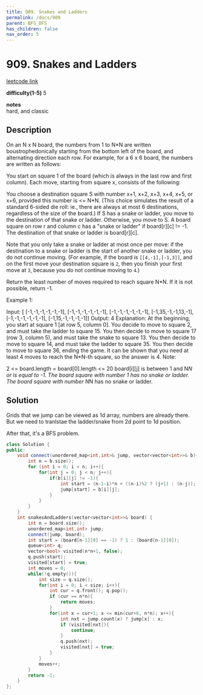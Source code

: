 ```yaml
---
title: 909. Snakes and Ladders
permalink: /docs/909
parent: BFS_DFS
has_children: false
nav_order: 5
---
```

# 909. Snakes and Ladders

[leetcode link](https://leetcode.com/problems/snakes-and-ladders/)

**difficulty(1-5)**
5

**notes**   
hard, and classic

## Description

On an N x N board, the numbers from 1 to N*N are written boustrophedonically starting from the bottom left of the board, and alternating direction each row.  For example, for a 6 x 6 board, the numbers are written as follows:


You start on square 1 of the board (which is always in the last row and first column).  Each move, starting from square x, consists of the following:

You choose a destination square S with number x+1, x+2, x+3, x+4, x+5, or x+6, provided this number is <= N*N.
(This choice simulates the result of a standard 6-sided die roll: ie., there are always at most 6 destinations, regardless of the size of the board.)
If S has a snake or ladder, you move to the destination of that snake or ladder.  Otherwise, you move to S.
A board square on row r and column c has a "snake or ladder" if board[r][c] != -1.  The destination of that snake or ladder is board[r][c].

Note that you only take a snake or ladder at most once per move: if the destination to a snake or ladder is the start of another snake or ladder, you do not continue moving.  (For example, if the board is `[[4,-1],[-1,3]]`, and on the first move your destination square is `2`, then you finish your first move at `3`, because you do not continue moving to `4`.)

Return the least number of moves required to reach square N*N.  If it is not possible, return -1.

Example 1:

Input: [
[-1,-1,-1,-1,-1,-1],
[-1,-1,-1,-1,-1,-1],
[-1,-1,-1,-1,-1,-1],
[-1,35,-1,-1,13,-1],
[-1,-1,-1,-1,-1,-1],
[-1,15,-1,-1,-1,-1]]
Output: 4
Explanation: 
At the beginning, you start at square 1 [at row 5, column 0].
You decide to move to square 2, and must take the ladder to square 15.
You then decide to move to square 17 (row 3, column 5), and must take the snake to square 13.
You then decide to move to square 14, and must take the ladder to square 35.
You then decide to move to square 36, ending the game.
It can be shown that you need at least 4 moves to reach the N*N-th square, so the answer is 4.
Note:

2 <= board.length = board[0].length <= 20
board[i][j] is between 1 and N*N or is equal to -1.
The board square with number 1 has no snake or ladder.
The board square with number N*N has no snake or ladder.

## Solution

Grids that we jump can be viewed as 1d array, numbers are already there. But we need to tranlstae the ladder/snake from 2d point to 1d position.

After that, it's a BFS problem.

```c++
class Solution {
public:
    void connect(unordered_map<int,int>& jump, vector<vector<int>>& b){
        int n = b.size();
        for (int i = 0; i < n; i++){
            for(int j = 0; j < n; j++){
                if(b[i][j] != -1){
                    int start = (n-1-i)*n + ((n-i)%2 ? (j+1) : (n-j));
                    jump[start] = b[i][j];
                }
            }
        }
    }
    int snakesAndLadders(vector<vector<int>>& board) {
        int n = board.size();
        unordered_map<int,int> jump;
        connect(jump, board);
        int start = (board[n-1][0] == -1) ? 1 : (board[n-1][0]);
        queue<int> q;
        vector<bool> visited(n*n+1, false);
        q.push(start);
        visited[start] = true;
        int moves = 0;
        while(!q.empty()){
            int size = q.size();
            for(int i = 0; i < size; i++){
                int cur = q.front(); q.pop();
                if (cur == n*n){
                    return moves;
                }
                for(int x = cur+1; x <= min(cur+6, n*n); x++){
                    int nxt = jump.count(x) ? jump[x] : x;
                    if (visited[nxt]){
                        continue;
                    }
                    q.push(nxt);
                    visited[nxt] = true;
                }
            }
            moves++;
        }
        return -1;
    }
};
```